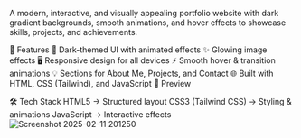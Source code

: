 A modern, interactive, and visually appealing portfolio website with dark gradient backgrounds, smooth animations, and hover effects to showcase skills, projects, and achievements.

🌟 Features
🎨 Dark-themed UI with animated effects
✨ Glowing image effects
🖥️ Responsive design for all devices
⚡ Smooth hover & transition animations
💡 Sections for About Me, Projects, and Contact
🌐 Built with HTML, CSS (Tailwind), and JavaScript
📸 Preview

🛠️ Tech Stack
HTML5 → Structured layout
CSS3 (Tailwind CSS) → Styling & animations
JavaScript → Interactive effects
![Screenshot 2025-02-11 201250](https://github.com/user-attachments/assets/bd631cd4-3e64-4934-b1f1-b908c1754ad2)
